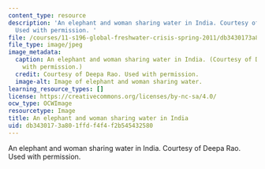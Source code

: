 ```yaml
---
content_type: resource
description: 'An elephant and woman sharing water in India. Courtesy of Deepa Rao.
  Used with permission. '
file: /courses/11-s196-global-freshwater-crisis-spring-2011/db3430173a801ffdf4f4f2b545432580_11-s196s11.jpg
file_type: image/jpeg
image_metadata:
  caption: An elephant and woman sharing water in India. (Courtesy of Deepa Rao. Used
    with permission.)
  credit: Courtesy of Deepa Rao. Used with permission.
  image-alt: Image of elephant and woman sharing water.
learning_resource_types: []
license: https://creativecommons.org/licenses/by-nc-sa/4.0/
ocw_type: OCWImage
resourcetype: Image
title: An elephant and woman sharing water in India
uid: db343017-3a80-1ffd-f4f4-f2b545432580
---
```

An elephant and woman sharing water in India. Courtesy of Deepa Rao. Used with permission. 
